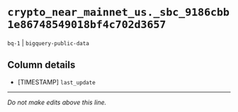 # `crypto_near_mainnet_us._sbc_9186cbb1e86748549018bf4c702d3657`
`bq-1` | `bigquery-public-data`

## Column details
* [TIMESTAMP] `last_update`

-------------------------------------------------------------------------------
*Do not make edits above this line.*
